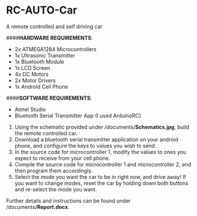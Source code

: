# RC-AUTO-Car

A remote controlled and self driving car

####**HARDWARE REQUIREMENTS**: 
* 2x ATMEGA1284 Microcontrollers
* 1x Ultrasonic Transmitter
* 1x Bluetooth Module
* 1x LCD Screen
* 4x DC Motors
* 2x Motor Drivers
* 1x Android Cell Phone

####**SOFTWARE REQUIREMENTS**:
* Atmel Studio
* Bluetooth Serial Transmitter App (I used ArduinoRC) 

1. Using the schematic provided under /documents/**Schematics.jpg**, build the remote controlled car.
2. Download a bluetooth serial transmitter application on your android phone, and configure the keys to values you wish to send.
3. In the source code for microcontroller 1, modify the values to ones you expect to receive from your cell phone.
4. Compile the source code for microcontroller 1 and microcontroller 2, and then program them accordingly.
5. Select the mode you want the car to be in right now, and drive away! If you want to change modes, reset the car by holding down both buttons and re-select the mode you want. 

Further details and instructions can be found under /documents/**Report.docx**. 


